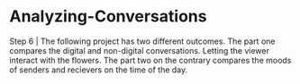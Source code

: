 # Analyzing-Conversations
Step 6 |
The following project has two different outcomes. The part one compares the digital and non-digital conversations. Letting the viewer interact with the flowers.
The part two on the contrary compares the moods of senders and recievers on the time of the day. 
